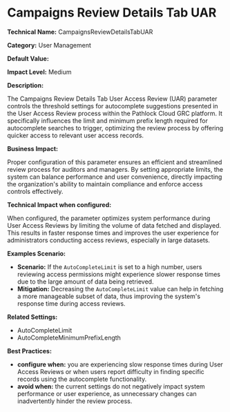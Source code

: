 # Campaigns Review Details Tab UAR

**Technical Name:** CampaignsReviewDetailsTabUAR

**Category:** User Management

**Default Value:**

**Impact Level:** Medium

**Description:**

The Campaigns Review Details Tab User Access Review (UAR) parameter controls the threshold settings for autocomplete suggestions presented in the User Access Review process within the Pathlock Cloud GRC platform. It specifically influences the limit and minimum prefix length required for autocomplete searches to trigger, optimizing the review process by offering quicker access to relevant user access records.

**Business Impact:**

Proper configuration of this parameter ensures an efficient and streamlined review process for auditors and managers. By setting appropriate limits, the system can balance performance and user convenience, directly impacting the organization's ability to maintain compliance and enforce access controls effectively.

**Technical Impact when configured:**

When configured, the parameter optimizes system performance during User Access Reviews by limiting the volume of data fetched and displayed. This results in faster response times and improves the user experience for administrators conducting access reviews, especially in large datasets.

**Examples Scenario:**

- **Scenario:** If the `AutoCompleteLimit` is set to a high number, users reviewing access permissions might experience slower response times due to the large amount of data being retrieved.
- **Mitigation:** Decreasing the `AutoCompleteLimit` value can help in fetching a more manageable subset of data, thus improving the system's response time during access reviews.

**Related Settings:**

- AutoCompleteLimit
- AutoCompleteMinimumPrefixLength

**Best Practices:** 

- **configure when:** you are experiencing slow response times during User Access Reviews or when users report difficulty in finding specific records using the autocomplete functionality.
- **avoid when:** the current settings do not negatively impact system performance or user experience, as unnecessary changes can inadvertently hinder the review process.